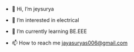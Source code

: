 - 👋 Hi, I’m jeysurya
- 👀 I’m interested in electrical
-  🌱 I’m currently learning BE.EEE

- 📫 How to reach me jayasuryas006@gmail.com
  
  

<!---
jeyasurya2005/jeyasurya2005 is a ✨ special ✨ repository because its `README.md` (this file) appears on your GitHub profile.
You can click the Preview link to take a look at your changes.
--->
